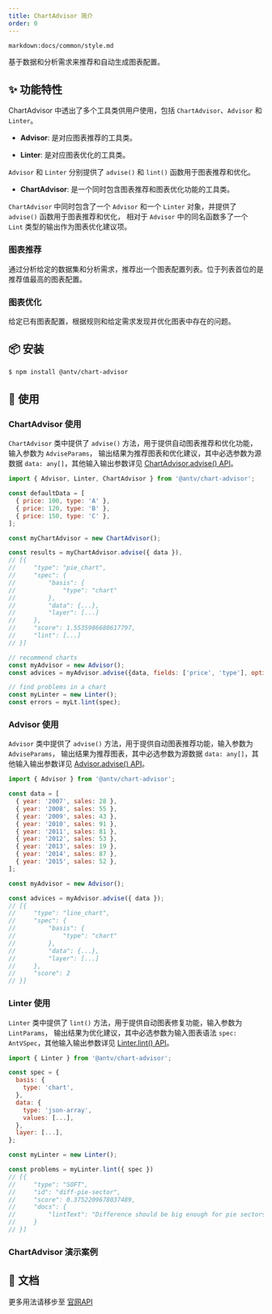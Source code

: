```yaml
---
title: ChartAdvisor 简介
order: 0
---
```


`markdown:docs/common/style.md`



基于数据和分析需求来推荐和自动生成图表配置。

## ✨ 功能特性

ChartAdvisor 中透出了多个工具类供用户使用，包括 `ChartAdvisor`、`Advisor` 和 `Linter`。


* **Advisor**: 是对应图表推荐的工具类。

* **Linter**: 是对应图表优化的工具类。

`Advisor` 和 `Linter` 分别提供了 `advise()` 和 `lint()` 函数用于图表推荐和优化。

* **ChartAdvisor**: 是一个同时包含图表推荐和图表优化功能的工具类。

`ChartAdvisor` 中同时包含了一个 `Advisor` 和一个 `Linter` 对象，并提供了 `advise()` 函数用于图表推荐和优化，
相对于 `Advisor` 中的同名函数多了一个 `Lint` 类型的输出作为图表优化建议项。

### 图表推荐

通过分析给定的数据集和分析需求，推荐出一个图表配置列表。位于列表首位的是推荐值最高的图表配置。

### 图表优化

给定已有图表配置，根据规则和给定需求发现并优化图表中存在的问题。

## 📦 安装

```bash
$ npm install @antv/chart-advisor
```

## 🔨 使用

### ChartAdvisor 使用

`ChartAdvisor` 类中提供了 `advise()` 方法，用于提供自动图表推荐和优化功能，输入参数为 `AdviseParams`，
输出结果为推荐图表和优化建议，其中必选参数为源数据 `data: any[]`，其他输入输出参数详见 [ChartAdvisor.advise() API](../../api/chart-advisor/1_ChartAdvisor-advise)。

```js
import { Advisor, Linter, ChartAdvisor } from '@antv/chart-advisor';

const defaultData = [
  { price: 100, type: 'A' },
  { price: 120, type: 'B' },
  { price: 150, type: 'C' },
];

const myChartAdvisor = new ChartAdvisor();

const results = myChartAdvisor.advise({ data }),
// [{
//     "type": "pie_chart",
//     "spec": {
//         "basis": {
//             "type": "chart"
//         },
//         "data": {...},
//         "layer": [...]
//     },
//     "score": 1.5535986680617797,
//     "lint": [...]
// }]

// recommend charts
const myAdvisor = new Advisor();
const advices = myAdvisor.advise({data, fields: ['price', 'type'], options: { refine: true }});

// find problems in a chart
const myLinter = new Linter();
const errors = myLt.lint(spec);
```

### Advisor 使用

`Advisor` 类中提供了 `advise()` 方法，用于提供自动图表推荐功能，输入参数为 `AdviseParams`，
输出结果为推荐图表，其中必选参数为源数据 `data: any[]`，其他输入输出参数详见 [Advisor.advise() API](../../api/chart-advisor/11_Advisor-advise)。

```js
import { Advisor } from '@antv/chart-advisor';

const data = [
  { year: '2007', sales: 28 },
  { year: '2008', sales: 55 },
  { year: '2009', sales: 43 },
  { year: '2010', sales: 91 },
  { year: '2011', sales: 81 },
  { year: '2012', sales: 53 },
  { year: '2013', sales: 19 },
  { year: '2014', sales: 87 },
  { year: '2015', sales: 52 },
];

const myAdvisor = new Advisor();

const advices = myAdvisor.advise({ data });
// [{
//     "type": "line_chart",
//     "spec": {
//         "basis": {
//             "type": "chart"
//         },
//         "data": {...},
//         "layer": [...]
//     },
//     "score": 2
// }]
```

### Linter 使用

`Linter` 类中提供了 `lint()` 方法，用于提供自动图表修复功能，输入参数为 `LintParams`，
输出结果为优化建议，其中必选参数为输入图表语法 `spec: AntVSpec`，其他输入输出参数详见 [Linter.lint() API](../../api/chart-advisor/21_Linter-lint)。

```js
import { Linter } from '@antv/chart-advisor';

const spec = {
  basis: {
    type: 'chart',
  },
  data: {
    type: 'json-array',
    values: [...],
  },
  layer: [...],
};

const myLinter = new Linter();

const problems = myLinter.lint({ spec })
// [{
//     "type": "SOFT",
//     "id": "diff-pie-sector",
//     "score": 0.3752209678037489,
//     "docs": {
//         "lintText": "Difference should be big enough for pie sectors."
//     }
// }]
```

### ChartAdvisor 演示案例

<playground path="chart-advisor/advise-and-lint/demo/ca-steps.jsx"></playground>

## 📖 文档

更多用法请移步至 [官网API](https://ava.antv.vision/zh/docs/api/chart-advisor/ChartAdvisor)



